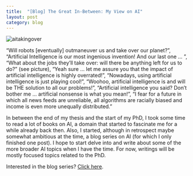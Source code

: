 ```yaml
---
title:  "[Blog] The Great In-Between: My View on AI"
layout: post
category: blog
---
```


![aitakingover](https://user-images.githubusercontent.com/40263235/184495685-187534e4-b1ff-43a3-92d9-7418b1b70cfa.jpeg)

“Will robots [eventually] outmaneuver us and take over our planet?”, “Artificial Intelligence is our most ingenious invention! And our last one … ”, “What about the jobs they’ll take over: will there be anything left for us to do?” (see picture), “Yeah sure … let me assure you that the impact of artificial intelligence is highly overrated!”, “Nowadays, using artificial intelligence is just playing cool!”, “Woohoo, artificial intelligence is and will be THE solution to all our problems!”, “Artificial intelligence you said? Don’t bother me … artificial nonsense is what you mean!”, “I fear for a future in which all news feeds are unreliable, all algorithms are racially biased and income is even more unequally distributed.”


In between the end of my thesis and the start of my PhD, I took some time to read a lot of books on AI, a domain that started to fascinate me for a while already back then. Also, I started, although in retrospect maybe somewhat ambitious at the time, a blog series on AI (for which I only finished one post). I hope to start delve into and write about some of the more broader AI topics when I have the time. For now, writings will be mostly focused topics related to the PhD.

Interested in the blog series? [Click here](https://www.getrevue.co/profile/thegreatinbetween).
